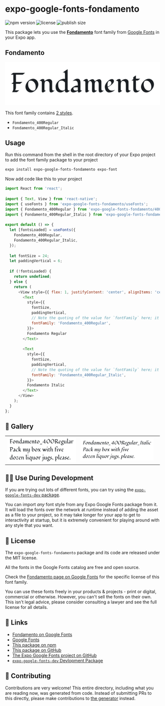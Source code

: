 # expo-google-fonts-fondamento

![npm version](https://flat.badgen.net/npm/v/expo-google-fonts-fondamento)
![license](https://flat.badgen.net/github/license/expo/google-fonts)
![publish size](https://flat.badgen.net/packagephobia/install/expo-google-fonts-fondamento)

This package lets you use the [**Fondamento**](https://fonts.google.com/specimen/Fondamento) font family from [Google Fonts](https://fonts.google.com/) in your Expo app.

## Fondamento

![Fondamento](./font-family.png)

This font family contains [2 styles](#-gallery).

- `Fondamento_400Regular`
- `Fondamento_400Regular_Italic`

## Usage

Run this command from the shell in the root directory of your Expo project to add the font family package to your project
```sh
expo install expo-google-fonts-fondamento expo-font
```

Now add code like this to your project
```js
import React from 'react';

import { Text, View } from 'react-native';
import { useFonts } from 'expo-google-fonts-fondamento/useFonts';
import { Fondamento_400Regular } from 'expo-google-fonts-fondamento/400Regular';
import { Fondamento_400Regular_Italic } from 'expo-google-fonts-fondamento/400Regular_Italic';

export default () => {
  let [fontsLoaded] = useFonts({
    Fondamento_400Regular,
    Fondamento_400Regular_Italic,
  });

  let fontSize = 24;
  let paddingVertical = 6;

  if (!fontsLoaded) {
    return undefined;
  } else {
    return (
      <View style={{ flex: 1, justifyContent: 'center', alignItems: 'center' }}>
        <Text
          style={{
            fontSize,
            paddingVertical,
            // Note the quoting of the value for `fontFamily` here; it expects a string!
            fontFamily: 'Fondamento_400Regular',
          }}>
          Fondamento Regular
        </Text>

        <Text
          style={{
            fontSize,
            paddingVertical,
            // Note the quoting of the value for `fontFamily` here; it expects a string!
            fontFamily: 'Fondamento_400Regular_Italic',
          }}>
          Fondamento Italic
        </Text>
      </View>
    );
  }
};

```

## 🔡 Gallery


||||
|-|-|-|
|![Fondamento_400Regular](.//400Regular/Fondamento_400Regular.ttf.png)|![Fondamento_400Regular_Italic](.//400Regular_Italic/Fondamento_400Regular_Italic.ttf.png)|||


## 👩‍💻 Use During Development

If you are trying out lots of different fonts, you can try using the [`expo-google-fonts-dev` package](https://github.com/freeboub/google-fonts/tree/master/font-packages/dev#readme).

You can import *any* font style from any Expo Google Fonts package from it. It will load the fonts
over the network at runtime instead of adding the asset as a file to your project, so it may take longer
for your app to get to interactivity at startup, but it is extremely convenient
for playing around with any style that you want.

## 📖 License

The `expo-google-fonts-fondamento` package and its code are released under the MIT license.

All the fonts in the Google Fonts catalog are free and open source.

Check the [Fondamento page on Google Fonts](https://fonts.google.com/specimen/Fondamento) for the specific license of this font family.

You can use these fonts freely in your products & projects - print or digital, commercial or otherwise. However, you can't sell the fonts on their own. This isn't legal advice, please consider consulting a lawyer and see the full license for all details.

## 🔗 Links

- [Fondamento on Google Fonts](https://fonts.google.com/specimen/Fondamento)
- [Google Fonts](https://fonts.google.com/)
- [This package on npm](https://www.npmjs.com/package/expo-google-fonts-fondamento)
- [This package on GitHub](https://github.com/freeboub/google-fonts/tree/master/font-packages/fondamento)
- [The Expo Google Fonts project on GitHub](https://github.com/freeboub/google-fonts)
- [`expo-google-fonts-dev` Devlopment Package](https://github.com/freeboub/google-fonts/tree/master/font-packages/dev)

## 🤝 Contributing

Contributions are very welcome! This entire directory, including what you are reading now, was generated from code. Instead of submitting PRs to this directly, please make contributions to [the generator](https://github.com/freeboub/google-fonts/tree/master/packages/generator) instead.
